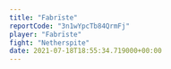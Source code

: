 ```yaml
---
title: "Fabrïste"
reportCode: "3n1wYpcTb84QrmFj"
player: "Fabrïste"
fight: "Netherspite"
date: 2021-07-18T18:55:34.719000+00:00
---
```

